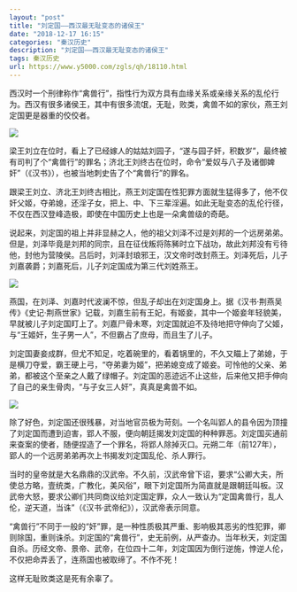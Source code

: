 ```yaml
---
layout: "post"
title: "刘定国——西汉最无耻变态的诸侯王"
date: "2018-12-17 16:15"
categories: "秦汉历史"
description: "刘定国——西汉最无耻变态的诸侯王"
tags: 秦汉历史
url: https://www.y5000.com/zgls/qh/18110.html
---
```






西汉时一个刑律称作“禽兽行”，指性行为双方具有血缘关系或亲缘关系的乱伦行为。西汉有很多诸侯王，其中有很多流氓，无耻，败类，禽兽不如的家伙，燕王刘定国更是器重的佼佼者。

![](https://img.y5000.com/uploads/allimg/170329/1052364Q1-0.jpg)

梁王刘立在位时，看上了已经嫁人的姑姑刘园子，“遂与园子奸，积数岁”，最终被有司判了个“禽兽行”的罪名；济北王刘终古在位时，命令“爱奴与八子及诸御婢奸”（《汉书》），也被当地刺史告了个“禽兽行”的罪名。

跟梁王刘立、济北王刘终古相比，燕王刘定国在性犯罪方面就生猛得多了，他不仅奸父姬，夺弟媳，还淫子女，把上、中、下三辈淫遍。如此无耻变态的乱伦行径，不仅在西汉登峰造极，即使在中国历史上也是一朵禽兽级的奇葩。

说起来，刘定国的祖上并非显赫之人，他的祖父刘泽不过是刘邦的一个远房弟弟。但是，刘泽毕竟是刘邦的同宗，且在征伐叛将陈豨时立下战功，故此刘邦没有亏待他，封他为营陵侯。吕后时，刘泽封琅邪王，汉文帝时改封燕王。刘泽死后，儿子刘嘉袭爵；刘嘉死后，儿子刘定国成为第三代刘姓燕王。

![](https://img.y5000.com/uploads/allimg/170329/1052364P8-1.jpg)

燕国，在刘泽、刘嘉时代波澜不惊，但乱子却出在刘定国身上。据《汉书·荆燕吴传》《史记·荆燕世家》记载，刘嘉生前有王妃，有姬妾，其中一个姬妾年轻貌美，早就被儿子刘定国盯上了。刘嘉尸骨未寒，刘定国就迫不及待地把守伸向了父姬，与“王姬奸，生子男一人”，不但霸占了庶母，而且生了儿子。

刘定国妻妾成群，但尤不知足，吃着碗里的，看着锅里的，不久又瞄上了弟媳，于是横刀夺爱，霸王硬上弓，“夺弟妻为姬”，把弟媳变成了姬妾。可怜他的父亲、弟弟，都被这个至亲之人戴了绿帽子。刘定国的恶迹远不止这些，后来他又把手伸向了自己的亲生骨肉，“与子女三人奸”，真真是禽兽不如。

![](https://img.y5000.com/uploads/allimg/170329/1052363938-2.jpg)

除了好色，刘定国还很残暴，对当地官员极为苛刻。一个名叫郢人的县令因为顶撞了刘定国而遭到迫害，郢人不服，便向朝廷揭发刘定国的种种罪恶。刘定国买通前来查案的使者，随便捏造了一个罪名，将郢人除掉灭口。元朔二年（前127年），郢人的一个远房弟弟再次上书揭发刘定国乱伦、杀人罪行。

当时的皇帝就是大名鼎鼎的汉武帝。不久前，汉武帝曾下诏，要求“公卿大夫，所使总方略，壹统类，广教化，美风俗”，眼下刘定国所为简直就是跟朝廷叫板。汉武帝大怒，要求公卿们共同商议给刘定国定罪，众人一致认为“定国禽兽行，乱人伦，逆天道，当诛”（《汉书·武帝纪》），汉武帝表示同意。

“禽兽行”不同于一般的“奸”罪，是一种性质极其严重、影响极其恶劣的性犯罪，卿则除国，重则诛杀。刘定国的“禽兽行”，史无前例，从严查办。当年秋天，刘定国自杀。历经文帝、景帝、武帝，在位四十二年，刘定国因为倒行逆施，悖逆人伦，不仅把命弄丢了，连燕国也被取缔了。不作不死！

这样无耻败类这是死有余辜了。
